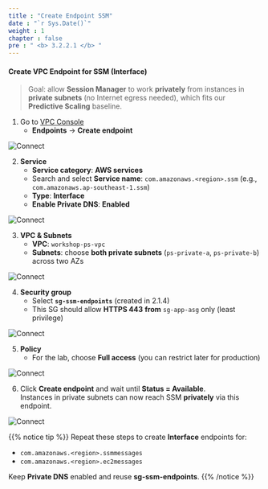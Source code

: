 ```yaml
---
title : "Create Endpoint SSM"
date : "`r Sys.Date()`"
weight : 1
chapter : false
pre : " <b> 3.2.2.1 </b> "
---
```


#### Create VPC Endpoint for **SSM** (Interface)

> Goal: allow **Session Manager** to work **privately** from instances in **private subnets** (no Internet egress needed), which fits our **Predictive Scaling** baseline.

1. Go to [VPC Console](https://console.aws.amazon.com/vpc/home)  
   + **Endpoints** → **Create endpoint**

![Connect](/images/3.connect/011-endpoint-create.png)

2. **Service**  
   + **Service category**: **AWS services**  
   + Search and select **Service name**: `com.amazonaws.<region>.ssm` (e.g., `com.amazonaws.ap-southeast-1.ssm`)  
   + **Type**: **Interface**  
   + **Enable Private DNS**: **Enabled**

![Connect](/images/3.connect/012-endpoint-choose-ssm.png)

3. **VPC & Subnets**  
   + **VPC**: `workshop-ps-vpc`  
   + **Subnets**: choose **both private subnets** (`ps-private-a`, `ps-private-b`) across two AZs

![Connect](/images/3.connect/013-endpoint-subnets.png)

4. **Security group**  
   + Select **`sg-ssm-endpoints`** (created in 2.1.4)  
   + This SG should allow **HTTPS 443** **from** `sg-app-asg` only (least privilege)

![Connect](/images/3.connect/014-endpoint-sg.png)

5. **Policy**  
   + For the lab, choose **Full access** (you can restrict later for production)

![Connect](/images/3.connect/015-endpoint-policy.png)

6. Click **Create endpoint** and wait until **Status = Available**.  
   Instances in private subnets can now reach SSM **privately** via this endpoint.

![Connect](/images/3.connect/016-endpoint-done.png)

{{% notice tip %}}
Repeat these steps to create **Interface** endpoints for:

- `com.amazonaws.<region>.ssmmessages`
- `com.amazonaws.<region>.ec2messages`

Keep **Private DNS** enabled and reuse **sg-ssm-endpoints**.
{{% /notice %}}

